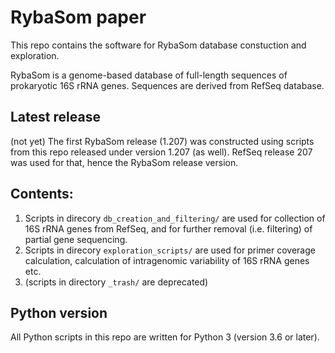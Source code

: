 # RybaSom paper

This repo contains the software for RybaSom database constuction and exploration.

RybaSom is a genome-based database of full-length sequences of prokaryotic 16S rRNA genes. Sequences are derived from RefSeq database.

## Latest release

(not yet) The first RybaSom release (1.207) was constructed using scripts from this repo released under version 1.207 (as well). RefSeq release 207 was used for that, hence the RybaSom release version.

## Contents:

1. Scripts in direcory `db_creation_and_filtering/` are used for collection of 16S rRNA genes from RefSeq, and for further removal (i.e. filtering) of partial gene sequencing.
2. Scripts in direcory `exploration_scripts/` are used for primer coverage calculation, calculation of intragenomic variability of 16S rRNA genes etc.
3. (scripts in directory `_trash/` are deprecated)

## Python version

All Python scripts in this repo are written for Python 3 (version 3.6 or later).

